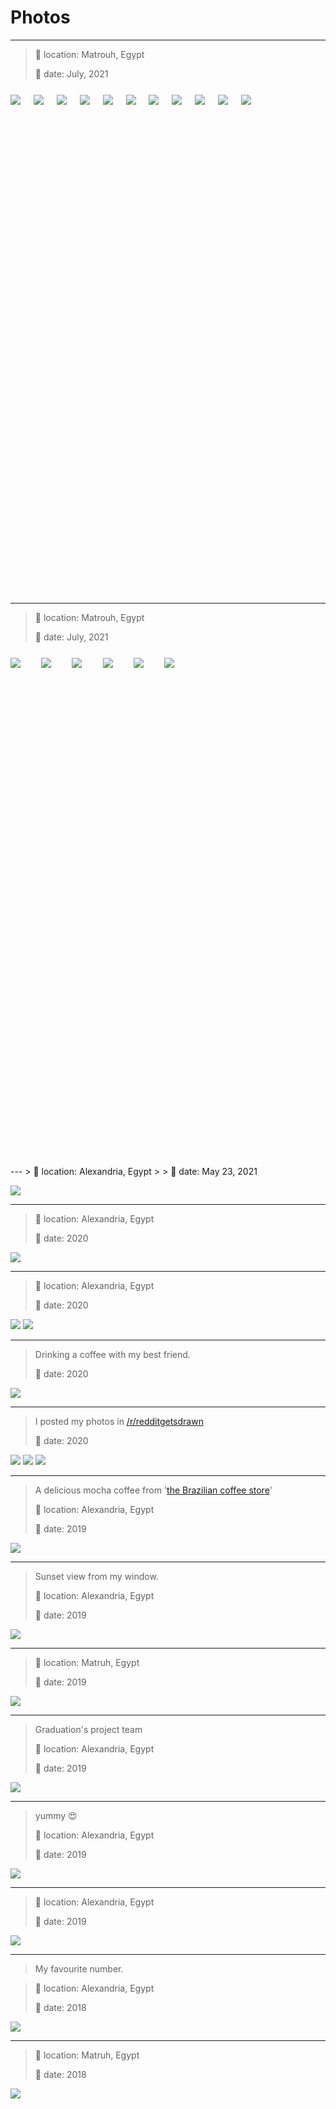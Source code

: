 <style>
  .gallary {
    display: flex;
    flex-wrap: wrap;
    margin: 0;
    padding: 0;
  }

  .gallary li {
    list-style: none;
    height: 20vh;
    flex-grow: 1;
    margin-top: 10px;
    margin-right: 10px;
  }

  .gallary li:last-child {
    flex-grow: 10;
  }

  .gallary img {
    max-height: 100%;
    min-width: 100%;
    object-fit: cover;
    vertical-align: bottom;
  }

  @media (max-aspect-ratio: 1/1) and (max-width: 480px) {
    .gallary {
      flex-direction: row;
    }

    .gallary li {
      height: auto;
      width: 100%;
    }

    .gallary img {
      width: 100%;
      max-height: 75vh;
      min-width: 0;
    }
  }
</style>

# Photos

---
> 📌 location: Matrouh, Egypt
> 
> 📅 date: July, 2021

<p>
  <ul class="gallary">
    <li><a href="DSC_1585_01.jpg"><img src="thumbs/DSC_1585_01.webp" /></a></li>
    <li><a href="DSC_0843.jpg"><img src="thumbs/DSC_0843.webp" /></a></li>
    <li><a href="DSC_0863.jpg"><img src="thumbs/DSC_0863.webp" /></a></li>
    <li><a href="DSC_0926.jpg"><img src="thumbs/DSC_0926.webp" /></a></li>
    <li><a href="DSC_1231.jpg"><img src="thumbs/DSC_1231.webp" /></a></li>
    <li><a href="DSC_1383.jpg"><img src="thumbs/DSC_1383.webp" /></a></li>
    <li><a href="DSC_1578.jpg"><img src="thumbs/DSC_1578.webp" /></a></li>
    <li><a href="DSC_1580.jpg"><img src="thumbs/DSC_1580.webp" /></a></li>
    <li><a href="DSC_1727.jpg"><img src="thumbs/DSC_1727.webp" /></a></li>
    <li><a href="DSC_1764.jpg"><img src="thumbs/DSC_1764.webp" /></a></li>
    <li><a href="DSC_1805.jpg"><img src="thumbs/DSC_1805.webp" /></a></li>
  </ul>
</p>

---

> 📌 location: Matrouh, Egypt
> 
> 📅 date: July, 2021

<p>
  <ul class="gallary">
    <li><a href="DSC_1633.jpg"><img src="thumbs/DSC_1633.webp" /></a></li>
    <li><a href="DSC_0682.jpg"><img src="thumbs/DSC_0682.webp" /></a></li>
    <li><a href="DSC_0761_01.jpg"><img src="thumbs/DSC_0761_01.webp" /></a></li>
    <li><a href="DSC_0966.jpg"><img src="thumbs/DSC_0966.webp" /></a></li>
    <li><a href="DSC_1032.jpg"><img src="thumbs/DSC_1032.webp" /></a></li>
    <li><a href="DSC_1312.jpg"><img src="thumbs/DSC_1312.webp" /></a></li>
  </ul>
</p>
---
> 📌 location: Alexandria, Egypt
> 
> 📅 date: May 23, 2021

[![](thumbs/me_2021.webp)](me_2021.jpg)

---
> 📌 location: Alexandria, Egypt
> 
> 📅 date: 2020

[![](thumbs/sunset_3.webp)](sunset_3.jpg)

---
> 📌 location: Alexandria, Egypt
>
> 📅 date: 2020

[![](thumbs/sunset_2.webp)](sunset_2.jpg)
[![](thumbs/kornish_hdr.webp)](kornish_hdr.jpg)

---
> Drinking a coffee with my best friend.
>
> 📅 date: 2020

[![](thumbs/cafea_2.webp)](cafea_2.jpg)

---
> I posted my photos in [/r/redditgetsdrawn](https://old.reddit.com/r/redditgetsdrawn/comments/el4ayg/this_is_me/)
>
> 📅 date: 2020

[![](thumbs/me_2.webp)](me_2.jpg)
[![](thumbs/me_3.webp)](me_3.jpg)
[![](thumbs/me_4.webp)](me_4.jpg)

---
> A delicious mocha coffee from '[the Brazilian coffee store](https://www.openstreetmap.org/node/5784657562#map=19/31.19960/29.89960)'
>
> 📌 location: Alexandria, Egypt
> 
> 📅 date: 2019

[![](thumbs/cafea_1.webp)](cafea_1.jpg)

---
> Sunset view from my window.
>
> 📌 location: Alexandria, Egypt
> 
> 📅 date: 2019

[![](thumbs/sunset_1.webp)](sunset_1.jpg)

---
> 📌 location: Matruh, Egypt
> 
> 📅 date: 2019

[![](thumbs/me_1.webp)](me_1.jpg)

---
> Graduation's project team
>
> 📌 location: Alexandria, Egypt
> 
> 📅 date: 2019

[![](thumbs/grd_proj_team.webp)](grd_proj_team.jpg)

---
> yummy 😍
> 
> 📌 location: Alexandria, Egypt
> 
> 📅 date: 2019

[![](thumbs/war2_3enb.webp)](war2_3enb.jpg)

---
> 📌 location: Alexandria, Egypt
> 
> 📅 date: 2019

[![](thumbs/clouds_1.webp)](clouds_1.jpg)

---
> My favourite number.

> 📌 location: Alexandria, Egypt
>
> 📅 date: 2018

[![](thumbs/table_number.webp)](table_number.jpg)


---
> 📌 location: Matruh, Egypt
> 
> 📅 date: 2018

[![](thumbs/eajiba_1.webp)](eajiba_1.jpg)
